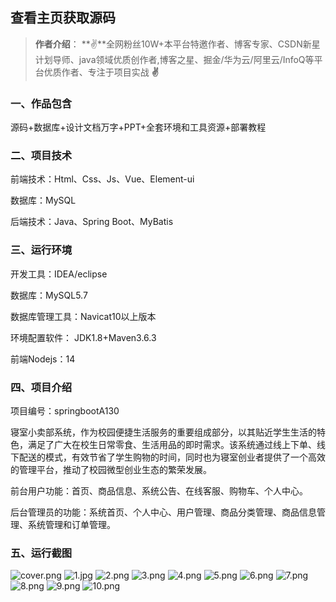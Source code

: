  
## 查看主页获取源码

> **作者介绍**： **✌**全网粉丝10W+本平台特邀作者、博客专家、CSDN新星计划导师、java领域优质创作者,博客之星、掘金/华为云/阿里云/InfoQ等平台优质作者、专注于项目实战 **✌**

  

### 一、作品包含

源码+数据库+设计文档万字+PPT+全套环境和工具资源+部署教程

### 二、项目技术

前端技术：Html、Css、Js、Vue、Element-ui

数据库：MySQL

后端技术：Java、Spring Boot、MyBatis

  

### 三、运行环境

开发工具：IDEA/eclipse

数据库：MySQL5.7

数据库管理工具：Navicat10以上版本

环境配置软件： JDK1.8+Maven3.6.3

前端Nodejs：14


### 四、项目介绍
项目编号：springbootA130

寝室小卖部系统，作为校园便捷生活服务的重要组成部分，以其贴近学生生活的特色，满足了广大在校生日常零食、生活用品的即时需求。该系统通过线上下单、线下配送的模式，有效节省了学生购物的时间，同时也为寝室创业者提供了一个高效的管理平台，推动了校园微型创业生态的繁荣发展。

前台用户功能：首页、商品信息、系统公告、在线客服、购物车、个人中心。

后台管理员的功能：系统首页、个人中心、用户管理、商品分类管理、商品信息管理、系统管理和订单管理。


### 五、运行截图

![cover.png](./cover.png)
![1.jpg](./1.jpg)
![2.png](./2.png)
![3.png](./3.png)
![4.png](./4.png)
![5.png](./5.png)
![6.png](./6.png)
![7.png](./7.png)
![8.png](./8.png)
![9.png](./9.png)
![10.png](./10.png)




  
